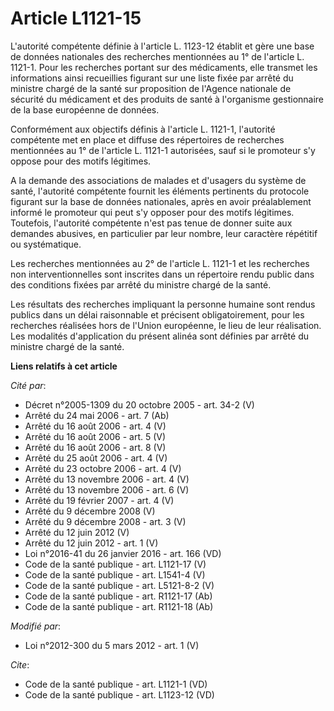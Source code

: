 # Article L1121-15

L'autorité compétente définie à l'article L. 1123-12 établit et gère une base de données nationales des recherches
mentionnées au 1° de l'article L. 1121-1. Pour les recherches portant sur des médicaments, elle transmet les informations
ainsi recueillies figurant sur une liste fixée par arrêté du ministre chargé de la santé sur proposition de l'Agence
nationale de sécurité du médicament et des produits de santé à l'organisme gestionnaire de la base européenne de données. 

Conformément aux objectifs définis à l'article L. 1121-1, l'autorité compétente met en place et diffuse des répertoires de
recherches mentionnées au 1° de l'article L. 1121-1 autorisées, sauf si le promoteur s'y oppose pour des motifs légitimes. 

A la demande des associations de malades et d'usagers du système de santé, l'autorité compétente fournit les éléments
pertinents du protocole figurant sur la base de données nationales, après en avoir préalablement informé le promoteur qui
peut s'y opposer pour des motifs légitimes. Toutefois, l'autorité compétente n'est pas tenue de donner suite aux demandes
abusives, en particulier par leur nombre, leur caractère répétitif ou systématique. 

Les recherches mentionnées au 2° de l'article L. 1121-1 et les recherches non interventionnelles sont inscrites dans un
répertoire rendu public dans des conditions fixées par arrêté du ministre chargé de la santé. 

Les résultats des recherches impliquant la personne humaine sont rendus publics dans un délai raisonnable et précisent
obligatoirement, pour les recherches réalisées hors de l'Union européenne, le lieu de leur réalisation. Les modalités
d'application du présent alinéa sont définies par arrêté du ministre chargé de la santé.

**Liens relatifs à cet article**

_Cité par_:

  - Décret n°2005-1309 du 20 octobre 2005 - art. 34-2 (V)
  - Arrêté du 24 mai 2006 - art. 7 (Ab)
  - Arrêté du 16 août 2006 - art. 4 (V)
  - Arrêté du 16 août 2006 - art. 5 (V)
  - Arrêté du 16 août 2006 - art. 8 (V)
  - Arrêté du 25 août 2006 - art. 4 (V)
  - Arrêté du 23 octobre 2006 - art. 4 (V)
  - Arrêté du 13 novembre 2006 - art. 4 (V)
  - Arrêté du 13 novembre 2006 - art. 6 (V)
  - Arrêté du 19 février 2007 - art. 4 (V)
  - Arrêté du 9 décembre 2008 (V)
  - Arrêté du 9 décembre 2008 - art. 3 (V)
  - Arrêté du 12 juin 2012 (V)
  - Arrêté du 12 juin 2012 - art. 1 (V)
  - Loi n°2016-41 du 26 janvier 2016 - art. 166 (VD)
  - Code de la santé publique - art. L1121-17 (V)
  - Code de la santé publique - art. L1541-4 (V)
  - Code de la santé publique - art. L5121-8-2 (V)
  - Code de la santé publique - art. R1121-17 (Ab)
  - Code de la santé publique - art. R1121-18 (Ab)

_Modifié par_:

  - Loi n°2012-300 du 5 mars 2012 - art. 1 (V)

_Cite_:

  - Code de la santé publique - art. L1121-1 (VD)
  - Code de la santé publique - art. L1123-12 (VD)
